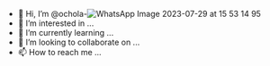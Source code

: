 - 👋 Hi, I’m @ochola-![WhatsApp Image 2023-07-29 at 15 53 14](https://github.com/ochola-95/ochola-95/assets/140898676/ef7045d6-79ca-46db-8df8-c1987720b0d1)
95
- 👀 I’m interested in ...
- 🌱 I’m currently learning ...
- 💞️ I’m looking to collaborate on ...
- 📫 How to reach me ...

<!---
ochola-95/ochola-95 is a ✨ special ✨ repository because its `README.md` (this file) appears on your GitHub profile.
You can click the Preview link to take a look at your changes.
--->
